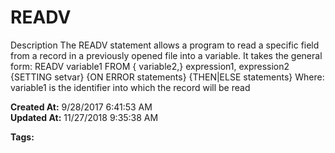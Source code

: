 # READV

Description The READV statement allows a program to read a specific field from a record in a previously opened file into a variable. It takes the general form: READV variable1 FROM { variable2,} expression1, expression2 {SETTING setvar} {ON ERROR statements} {THEN|ELSE statements} Where: variable1 is the identifier into which the record will be read  

**Created At:** 9/28/2017 6:41:53 AM  
**Updated At:** 11/27/2018 9:35:38 AM  

**Tags:**
<badge text='record handling' vertical='middle' />
